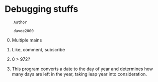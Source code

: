 #              Debugging stuffs

		Author

		davoe2000

0.  Multiple mains

1.  Like, comment, subscribe

2.  0 > 972?

3.  This program converts a date to the day of year and determines how many days are left in the year, taking leap year into consideration.
